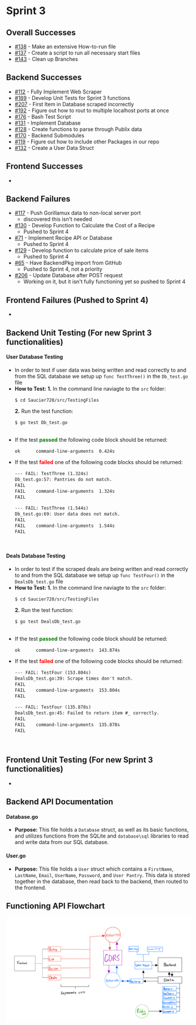 # Sprint 3

## Overall Successes 
- [#138](https://github.com/TylerMetz/Saucier720/issues/138) - Make an extensive How-to-run file
- [#137](https://github.com/TylerMetz/Saucier720/issues/137) - Create a script to run all necessary start files
- [#143](https://github.com/TylerMetz/Saucier720/issues/143) - Clean up Branches

## Backend Successes
- [#112](https://github.com/TylerMetz/Saucier720/issues/112) - Fully Implement Web Scraper
- [#189](https://github.com/TylerMetz/Saucier720/issues/189) - Develop Unit Tests for Sprint 3 functions
- [#207](https://github.com/TylerMetz/Saucier720/issues/207) - First Item in Database scraped incorrectly
- [#192](https://github.com/TylerMetz/Saucier720/issues/188) - Figure out how to rout to multiple localhost ports at once
- [#176](https://github.com/TylerMetz/Saucier720/issues/176) - Bash Test Script
- [#131](https://github.com/TylerMetz/Saucier720/issues/131) - Implement Database
- [#128](https://github.com/TylerMetz/Saucier720/issues/128) - Create functions to parse through Publix data
- [#170](https://github.com/TylerMetz/Saucier720/issues/170) - Backend Submodules
- [#119](https://github.com/TylerMetz/Saucier720/issues/119) - Figure out how to include other Packages in our repo
- [#132](https://github.com/TylerMetz/Saucier720/issues/132) - Create a User Data Struct

## Frontend Successes
- 

## Backend Failures 

- [#117](https://github.com/TylerMetz/Saucier720/issues/117) - Push Gorillamux data to non-local server port 
  - discovered this isn't needed
- [#130](https://github.com/TylerMetz/Saucier720/issues/130) - Develop Function to Calculate the Cost of a Recipe
  - Pushed to Sprint 4
- [#71](https://github.com/TylerMetz/Saucier720/issues/71) - Implement Recipe API or Database
  - Pushed to Sprint 4
- [#129](https://github.com/TylerMetz/Saucier720/issues/129) - Develop function to calculate price of sale items
  - Pushed to Sprint 4
- [#65](https://github.com/TylerMetz/Saucier720/issues/65) - Have BackendPkg import from GitHub
  - Pushed to Sprint 4, not a priority
- [#206](https://github.com/TylerMetz/Saucier720/issues/206) - Update Database after POST request
  - Working on it, but it isn't fully functioning yet so pushed to Sprint 4

## Frontend Failures (Pushed to Sprint 4)
- 

## Backend Unit Testing (For new Sprint 3 functionalities)
#### User Database Testing
- In order to test if user data was being written and read correctly to and from the SQL database we setup up `func TestThree()` in the `Db_test.go` file
  <br>
- **How to Test:**
  **1.** In the command line naviagte to the `src` folder:
   ```
   $ cd Saucier720/src/TestingFiles
   ```
  **2.** Run the test function:
   ```
   $ go test Db_test.go
   ```
   <br>
-  If the test <span style = "color:green"> <b>passed</b> </span> the following code block should be returned:
    ```
    ok  	command-line-arguments	0.424s
    ```
- If the test <span style = "color:red"> <b>failed</b> </span> one of the following code blocks should be returned:
    ```
    --- FAIL: TestThree (1.324s)
    Db_test.go:57: Pantries do not match.
    FAIL
    FAIL	command-line-arguments	1.324s
    FAIL
    ```
    ```
    --- FAIL: TestThree (1.544s)
    Db_test.go:69: User data does not match.
    FAIL
    FAIL	command-line-arguments	1.544s
    FAIL
    ```
<br>

#### Deals Database Testing
- In order to test if the scraped deals are being written and read correctly to and from the SQL database we setup up `func TestFour()` in the `DealsDb_test.go` file
  <br>
- **How to Test:**
  **1.** In the command line naviagte to the `src` folder:
   ```
   $ cd Saucier720/src/TestingFiles
   ```
  **2.** Run the test function:
   ```
   $ go test DealsDb_test.go
   ```
   <br>
-  If the test <span style = "color:green"> <b>passed</b> </span> the following code block should be returned:
    ```
    ok  	command-line-arguments	143.874s
    ```
- If the test <span style = "color:red"> <b>failed</b> </span> one of the following code blocks should be returned:
    ```
    --- FAIL: TestFour (153.804s)
    DealsDb_test.go:39: Scrape times don't match.
    FAIL
    FAIL	command-line-arguments	153.804s
    FAIL
    ```
    ```
    --- FAIL: TestFour (135.878s)
    DealsDb_test.go:45: Failed to return item #_ correctly.
    FAIL
    FAIL	command-line-arguments	135.878s
    FAIL
    ```
<br>


## Frontend Unit Testing (For new Sprint 3 functionalities)
- 

## Backend API Documentation 
#### Database.go
- **Purpose:** This file holds a `Database` struct, as well as its basic functions, and utilizes functions from the SQLite and `database\sql` libraries to read and write data from our SQL database.

#### User.go
- **Purpose:** This file holds a `User` struct which contains a `FirstName`, `LastName`, `Email`, `UserName`, `Password`, and `User Pantry`. This data is stored together in the database, then read back to the backend, then routed to the frontend. 
  

## Functioning API Flowchart
![Flowchart Image](../Other/Images/Saucier720Api.png)
